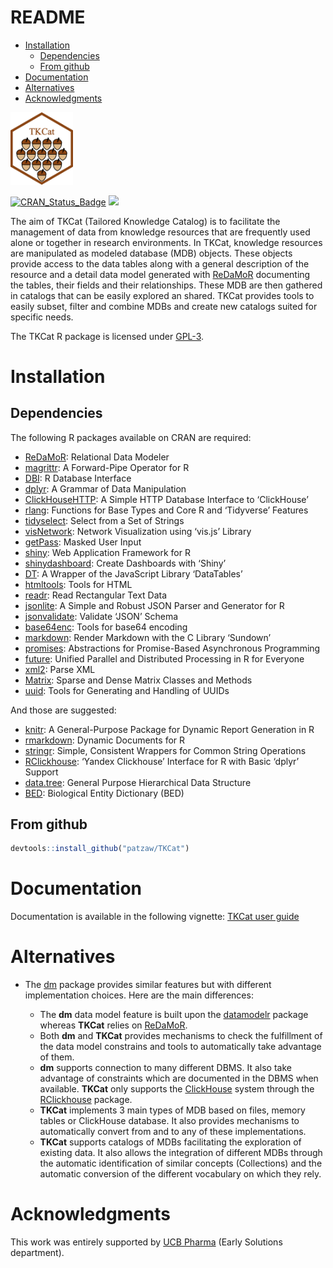 README
================

-   [Installation](#installation)
    -   [Dependencies](#dependencies)
    -   [From github](#from-github)
-   [Documentation](#documentation)
-   [Alternatives](#alternatives)
-   [Acknowledgments](#acknowledgments)

<img src="https://github.com/patzaw/TKCat/raw/master/supp/logo/TKCat.png" width="100px"/>

[![CRAN_Status_Badge](http://www.r-pkg.org/badges/version/TKCat)](https://cran.r-project.org/package=TKCat)
[![](http://cranlogs.r-pkg.org/badges/TKCat)](https://cran.r-project.org/package=TKCat)

The aim of TKCat (Tailored Knowledge Catalog) is to facilitate the
management of data from knowledge resources that are frequently used
alone or together in research environments. In TKCat, knowledge
resources are manipulated as modeled database (MDB) objects. These
objects provide access to the data tables along with a general
description of the resource and a detail data model generated with
[ReDaMoR](https://github.com/patzaw/ReDaMoR) documenting the tables,
their fields and their relationships. These MDB are then gathered in
catalogs that can be easily explored an shared. TKCat provides tools to
easily subset, filter and combine MDBs and create new catalogs suited
for specific needs.

The TKCat R package is licensed under
[GPL-3](https://www.gnu.org/licenses/gpl-3.0.en.html).

# Installation

## Dependencies

The following R packages available on CRAN are required:

-   [ReDaMoR](https://CRAN.R-project.org/package=ReDaMoR): Relational
    Data Modeler
-   [magrittr](https://CRAN.R-project.org/package=magrittr): A
    Forward-Pipe Operator for R
-   [DBI](https://CRAN.R-project.org/package=DBI): R Database Interface
-   [dplyr](https://CRAN.R-project.org/package=dplyr): A Grammar of Data
    Manipulation
-   [ClickHouseHTTP](https://CRAN.R-project.org/package=ClickHouseHTTP):
    A Simple HTTP Database Interface to ‘ClickHouse’
-   [rlang](https://CRAN.R-project.org/package=rlang): Functions for
    Base Types and Core R and ‘Tidyverse’ Features
-   [tidyselect](https://CRAN.R-project.org/package=tidyselect): Select
    from a Set of Strings
-   [visNetwork](https://CRAN.R-project.org/package=visNetwork): Network
    Visualization using ‘vis.js’ Library
-   [getPass](https://CRAN.R-project.org/package=getPass): Masked User
    Input
-   [shiny](https://CRAN.R-project.org/package=shiny): Web Application
    Framework for R
-   [shinydashboard](https://CRAN.R-project.org/package=shinydashboard):
    Create Dashboards with ‘Shiny’
-   [DT](https://CRAN.R-project.org/package=DT): A Wrapper of the
    JavaScript Library ‘DataTables’
-   [htmltools](https://CRAN.R-project.org/package=htmltools): Tools for
    HTML
-   [readr](https://CRAN.R-project.org/package=readr): Read Rectangular
    Text Data
-   [jsonlite](https://CRAN.R-project.org/package=jsonlite): A Simple
    and Robust JSON Parser and Generator for R
-   [jsonvalidate](https://CRAN.R-project.org/package=jsonvalidate):
    Validate ‘JSON’ Schema
-   [base64enc](https://CRAN.R-project.org/package=base64enc): Tools for
    base64 encoding
-   [markdown](https://CRAN.R-project.org/package=markdown): Render
    Markdown with the C Library ‘Sundown’
-   [promises](https://CRAN.R-project.org/package=promises):
    Abstractions for Promise-Based Asynchronous Programming
-   [future](https://CRAN.R-project.org/package=future): Unified
    Parallel and Distributed Processing in R for Everyone
-   [xml2](https://CRAN.R-project.org/package=xml2): Parse XML
-   [Matrix](https://CRAN.R-project.org/package=Matrix): Sparse and
    Dense Matrix Classes and Methods
-   [uuid](https://CRAN.R-project.org/package=uuid): Tools for
    Generating and Handling of UUIDs

And those are suggested:

-   [knitr](https://CRAN.R-project.org/package=knitr): A General-Purpose
    Package for Dynamic Report Generation in R
-   [rmarkdown](https://CRAN.R-project.org/package=rmarkdown): Dynamic
    Documents for R
-   [stringr](https://CRAN.R-project.org/package=stringr): Simple,
    Consistent Wrappers for Common String Operations
-   [RClickhouse](https://CRAN.R-project.org/package=RClickhouse):
    ‘Yandex Clickhouse’ Interface for R with Basic ‘dplyr’ Support
-   [data.tree](https://CRAN.R-project.org/package=data.tree): General
    Purpose Hierarchical Data Structure
-   [BED](https://CRAN.R-project.org/package=BED): Biological Entity
    Dictionary (BED)

## From github

``` r
devtools::install_github("patzaw/TKCat")
```

# Documentation

Documentation is available in the following vignette: [TKCat user
guide](https://patzaw.github.io/TKCat/TKCat-User-guide.html)

# Alternatives

-   The [dm](https://github.com/krlmlr/dm) package provides similar
    features but with different implementation choices. Here are the
    main differences:

    -   The **dm** data model feature is built upon the
        [datamodelr](https://github.com/bergant/datamodelr) package
        whereas **TKCat** relies on
        [ReDaMoR](https://github.com/patzaw/ReDaMoR).
    -   Both **dm** and **TKCat** provides mechanisms to check the
        fulfillment of the data model constrains and tools to
        automatically take advantage of them.
    -   **dm** supports connection to many different DBMS. It also take
        advantage of constraints which are documented in the DBMS when
        available. **TKCat** only supports the
        [ClickHouse](https://clickhouse.tech/) system through the
        [RClickhouse](https://github.com/IMSMWU/RClickhouse) package.
    -   **TKCat** implements 3 main types of MDB based on files, memory
        tables or ClickHouse database. It also provides mechanisms to
        automatically convert from and to any of these implementations.
    -   **TKCat** supports catalogs of MDBs facilitating the exploration
        of existing data. It also allows the integration of different
        MDBs through the automatic identification of similar concepts
        (Collections) and the automatic conversion of the different
        vocabulary on which they rely.

# Acknowledgments

This work was entirely supported by [UCB Pharma](https://www.ucb.com/)
(Early Solutions department).

